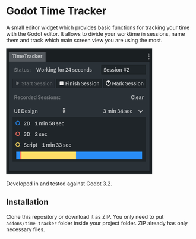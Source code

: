 # Godot Time Tracker
A small editor widget which provides basic functions for tracking your time with the Godot editor. It allows to divide your worktime in sessions, name them and track which main screen view you are using the most.

![Plugin preview](/images/preview-1.png)

Developed in and tested against Godot 3.2.

## Installation
Clone this repository or download it as ZIP. You only need to put `addons/time-tracker` folder inside your project folder. ZIP already has only necessary files.
